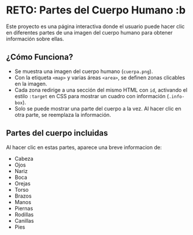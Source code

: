 # RETO: Partes del Cuerpo Humano :b

Este proyecto es una página interactiva donde el usuario puede hacer clic en diferentes partes de una imagen del cuerpo humano para obtener información sobre ellas.

## ¿Cómo Funciona?

- Se muestra una imagen del cuerpo humano (`cuerpa.png`).
- Con la etiqueta `<map>` y varias áreas `<area>`, se definen zonas clicables en la imagen.
- Cada zona redirige a una sección del mismo HTML con `id`, activando el estilo `:target` en CSS para mostrar un cuadro con información (`.info-box`).
- Solo se puede mostrar una parte del cuerpo a la vez. Al hacer clic en otra parte, se reemplaza la información.

## Partes del cuerpo incluidas

Al hacer clic en estas partes, aparece una breve informacion de:

- Cabeza
- Ojos
- Nariz
- Boca
- Orejas
- Torso
- Brazos
- Manos
- Piernas
- Rodillas
- Canillas
- Pies
